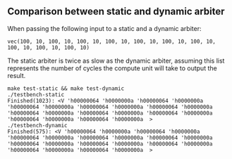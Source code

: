 ## Comparison between static and dynamic arbiter

When passing the following input to a static and a dynamic arbiter:

```
vec(100, 10, 100, 10, 100, 10, 100, 10, 100, 10, 100, 10, 100, 10, 100, 10, 100, 10, 100, 10)
```

The static arbiter is twice as slow as the dynamic arbiter, assuming this list represents the number of cycles the
compute unit will take to output the result.

```
make test-static && make test-dynamic
./testbench-static
Finished(1023): <V 'h00000064 'h0000000a 'h00000064 'h0000000a 'h00000064 'h0000000a 'h00000064 'h0000000a 'h00000064 'h0000000a 'h00000064 'h0000000a 'h00000064 'h0000000a 'h00000064 'h0000000a 'h00000064 'h0000000a 'h00000064 'h0000000a  >
./testbench-dynamic
Finished(575): <V 'h00000064 'h0000000a 'h00000064 'h0000000a 'h00000064 'h0000000a 'h00000064 'h0000000a 'h00000064 'h0000000a 'h00000064 'h0000000a 'h00000064 'h0000000a 'h00000064 'h0000000a 'h00000064 'h0000000a 'h00000064 'h0000000a  >
```
